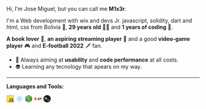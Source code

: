 Hi, I'm Jose Miguel, but you can call me **M1x3r**. 

I'm a Web development with wix and devs Jr. javascript, solidity, dart and html, css from Bolivia 💚, **29 years old** 👶🏻 and **1 years of coding** 🧐. 

**A book lover** 📕, **an aspiring streaming player** 🎸 and a good **video-game player** 🎮 and **E-football 2022** 🗡 fan. 
* 💫 Always aiming at **usability** and **code performance** at all costs. 
* 👽 Learning any tecnology that apears on my way.

----

**Languages and Tools:**  

<code><img height="20" src="https://raw.githubusercontent.com/github/explore/80688e429a7d4ef2fca1e82350fe8e3517d3494d/topics/javascript/javascript.png"></code>
<code><img height="20" src="https://raw.githubusercontent.com/github/explore/80688e429a7d4ef2fca1e82350fe8e3517d3494d/topics/react/react.png"></code>
<code><img height="20" src="https://raw.githubusercontent.com/github/explore/80688e429a7d4ef2fca1e82350fe8e3517d3494d/topics/nodejs/nodejs.png"></code>
<code><img height="20" src="https://raw.githubusercontent.com/github/explore/80688e429a7d4ef2fca1e82350fe8e3517d3494d/topics/git/git.png"></code>
<code><img height="20" src="https://raw.githubusercontent.com/github/explore/80688e429a7d4ef2fca1e82350fe8e3517d3494d/topics/terminal/terminal.png"></code>
